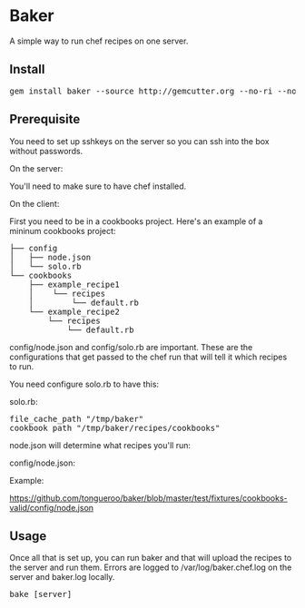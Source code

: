 Baker
=======

A simple way to run chef recipes on one server.

Install
-------

<pre>
gem install baker --source http://gemcutter.org --no-ri --no-rdoc # sudo if you need to
</pre>

Prerequisite
-------

You need to set up sshkeys on the server so you can ssh into the box without passwords.

On the server:

You'll need to make sure to have chef installed.

On the client:

First you need to be in a cookbooks project.  Here's an example of a mininum cookbooks project:

<pre>
├── config
│   ├── node.json
│   └── solo.rb
└── cookbooks
    ├── example_recipe1
    │    └── recipes
    │        └── default.rb
    └── example_recipe2
        └── recipes
            └── default.rb
</pre>

config/node.json and config/solo.rb are important.  These are the configurations that get passed to the chef run that will tell it which recipes to run.  

You need configure solo.rb to have this:

solo.rb: 

<pre>
file_cache_path "/tmp/baker"
cookbook_path "/tmp/baker/recipes/cookbooks"
</pre>

node.json will determine what recipes you'll run:

config/node.json: 

Example:

https://github.com/tongueroo/baker/blob/master/test/fixtures/cookbooks-valid/config/node.json

Usage
-------

Once all that is set up, you can run baker and that will upload the recipes to the server and run them.
Errors are logged to /var/log/baker.chef.log on the server and baker.log locally.

<pre>
bake [server]
</pre>
